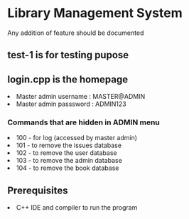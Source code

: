 # Library Management System

Any addition of feature should be documented

## test-1 is for testing pupose
## login.cpp is the homepage

<li>Master admin username : MASTER@ADMIN</li>
<li>Master admin passsword : ADMIN123</li>

### Commands that are hidden in ADMIN menu
<li>100 - for log (accessed by master admin)</li>
<li>101 - to remove the issues database </li>
<li>102 - to remove the user database</li>
<li>103 - to remove the admin database</li>
<li>104 - to remove the book database</li>

## Prerequisites 
<li>C++ IDE and compiler to run the program</li>
